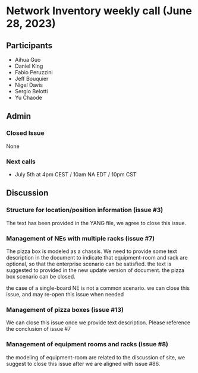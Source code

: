 # Network Inventory weekly call (June 28, 2023)

## Participants

- Aihua Guo
- Daniel King
- Fabio Peruzzini
- Jeff Bouquier
- Nigel Davis
- Sergio Belotti
- Yu Chaode

## Admin

### Closed Issue

None

### Next calls

- July 5th at 4pm CEST / 10am NA EDT / 10pm CST

## Discussion

### Structure for location/position information (issue #3)

The text has been provided in the YANG file, we agree to close this issue.

### Management of NEs with multiple racks (issue #7)

The pizza box is modeled as a chassis.
We need to provide some text description in the document to indicate that equipment-room and rack are optional, so that the enterprise scenario can be satisfied.
the text is suggested to provided in the new update version of document.
the pizza box scenario can be closed.

the case of a single-board NE is not a common scenario. we can close this issue, and may re-open this issue when needed

### Management of pizza boxes (issue #13)

We can close this issue once we provide text description. Please reference the conclusion of issue #7

### Management of equipment rooms and racks (issue #8)

the modeling of equipment-room are related to the discussion of site, we suggest to close this issue after we are aligned with issue #86.
